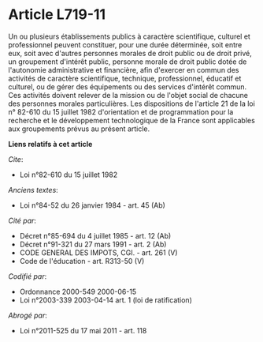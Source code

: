 # Article L719-11

Un ou plusieurs établissements publics à caractère scientifique, culturel et professionnel peuvent constituer, pour une durée
déterminée, soit entre eux, soit avec d'autres personnes morales de droit public ou de droit privé, un groupement d'intérêt
public, personne morale de droit public dotée de l'autonomie administrative et financière, afin d'exercer en commun des
activités de caractère scientifique, technique, professionnel, éducatif et culturel, ou de gérer des équipements ou des
services d'intérêt commun. Ces activités doivent relever de la mission ou de l'objet social de chacune des personnes morales
particulières. Les dispositions de l'article 21 de la loi n° 82-610 du 15 juillet 1982 d'orientation et de programmation pour
la recherche et le développement technologique de la France sont applicables aux groupements prévus au présent article.

**Liens relatifs à cet article**

_Cite_:

  - Loi n°82-610 du 15 juillet 1982

_Anciens textes_:

  - Loi n°84-52 du 26 janvier 1984 - art. 45 (Ab)

_Cité par_:

  - Décret n°85-694 du 4 juillet 1985 - art. 12 (Ab)
  - Décret n°91-321 du 27 mars 1991 - art. 2 (Ab)
  - CODE GENERAL DES IMPOTS, CGI. - art. 261 (V)
  - Code de l'éducation - art. R313-50 (V)

_Codifié par_:

  - Ordonnance 2000-549 2000-06-15
  - Loi n°2003-339 2003-04-14 art. 1 (loi de ratification)

_Abrogé par_:

  - Loi n°2011-525 du 17 mai 2011 - art. 118
